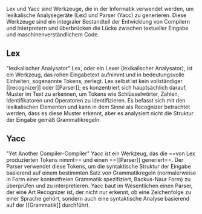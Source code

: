 Lex und Yacc sind Werkzeuge, die in der Informatik verwendet werden, um lexikalische Analysegeräte (Lex) und Parser (Yacc) zu generieren. Diese Werkzeuge sind ein integraler Bestandteil der Entwicklung von Compilern und Interpretern und überbrücken die Lücke zwischen textueller Eingabe und maschinenverständlichem Code.

## Lex

"lexikalischer Analysator" Lex, oder ein Lexer (lexikalischer Analysator), ist ein Werkzeug, das rohen Eingabetext aufnimmt und in bedeutungsvolle Einheiten, sogenannte Tokens, zerlegt. Lex selbst ist kein vollständiger [[recognizer]] oder [[Parser]]; es konzentriert sich hauptsächlich darauf, Muster im Text zu erkennen, um Tokens wie Schlüsselwörter, Zahlen, Identifikatoren und Operatoren zu identifizieren. Es befasst sich mit den lexikalischen Elementen und kann in dem Sinne als Recognizer betrachtet werden, dass es diese Muster erkennt, aber es analysiert nicht die Struktur der Eingabe gemäß Grammatikregeln.

## Yacc
"Yet Another Compiler-Compiler"
Yacc ist ein Werkzeug, das die ==von Lex produzierten Tokens nimmt== und einen ==[[Parser]] generiert==. Der Parser verwendet diese Tokens, um die syntaktische Struktur der Eingabe basierend auf einem bestimmten Satz von Grammatikregeln (normalerweise in Form einer kontextfreien Grammatik spezifiziert, Backus-Naur Form) zu überprüfen und zu interpretieren. 
Yacc baut im Wesentlichen einen Parser, der eine Art Recognizer ist, der nicht nur erkennt, ob eine Zeichenfolge zu einer Sprache gehört, sondern auch eine syntaktische Analyse basierend auf der [[Grammatik]] durchführt.